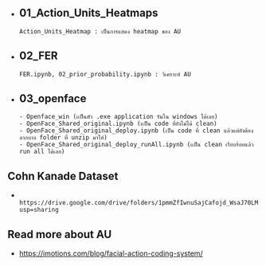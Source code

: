 

*	##	01_Action_Units_Heatmaps
		Action_Units_Heatmap : เป็นการแสดง heatmap ของ AU
*	##	02_FER
		FER.ipynb, 02_prior_probability.ipynb : วิเคราะห์ AU 
*	##	03_openface
		- Openface_win (เเป็นตัว .exe application รันใน windows ได้เลย)
		- OpenFace_Shared_original.ipynb (เเป็น code ที่ยังไม่ได้ clean)
		- OpenFace_Shared_original_deploy.ipynb (เป็น code ที่ clean แล้วแต่ยังต้องลากบาง folder ที่ unzip มาใส่)
		- OpenFace_Shared_original_deploy_runAll.ipynb (เเป็น clean เรียบร้อยแล้ว run all ได้เลย)


##	Cohn Kanade Dataset
*		https://drive.google.com/drive/folders/1pmmZfIwnuSajCafojd_WsaJ70LMutHmM?usp=sharing

##	Read more about AU
*	https://imotions.com/blog/facial-action-coding-system/